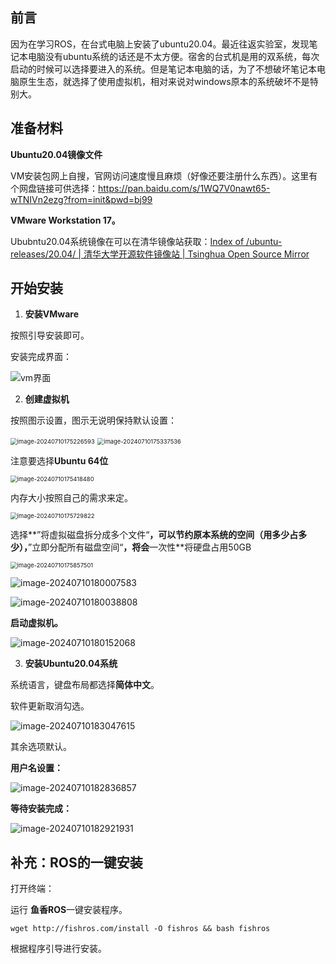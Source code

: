 ## 前言

​	因为在学习ROS，在台式电脑上安装了ubuntu20.04。最近往返实验室，发现笔记本电脑没有ubuntu系统的话还是不太方便。宿舍的台式机是用的双系统，每次启动的时候可以选择要进入的系统。但是笔记本电脑的话，为了不想破坏笔记本电脑原生生态，就选择了使用虚拟机，相对来说对windows原本的系统破坏不是特别大。

## 准备材料

<!--more-->

**Ubuntu20.04镜像文件**

VM安装包网上自搜，官网访问速度慢且麻烦（好像还要注册什么东西）。这里有个网盘链接可供选择：https://pan.baidu.com/s/1WQ7V0nawt65-wTNIVn2ezg?from=init&pwd=bj99

**VMware Workstation 17。**

Ububntu20.04系统镜像在可以在清华镜像站获取：[Index of /ubuntu-releases/20.04/ | 清华大学开源软件镜像站 | Tsinghua Open Source Mirror](https://mirrors.tuna.tsinghua.edu.cn/ubuntu-releases/20.04/)

## 开始安装

1. **安装VMware**

按照引导安装即可。

安装完成界面：

![vm界面](https://picgo-1301260628.cos.ap-guangzhou.myqcloud.com/image-20240710175116529.png)

2. **创建虚拟机**

按照图示设置，图示无说明保持默认设置：

<img src="https://picgo-1301260628.cos.ap-guangzhou.myqcloud.com/image-20240710175226593.png" alt="image-20240710175226593" style="zoom: 67%;" />

<img src="https://picgo-1301260628.cos.ap-guangzhou.myqcloud.com/image-20240710175337536.png" alt="image-20240710175337536" style="zoom:67%;" />

注意要选择**Ubuntu 64位**

<img src="https://picgo-1301260628.cos.ap-guangzhou.myqcloud.com/image-20240710175418480.png" alt="image-20240710175418480" style="zoom:67%;" />

内存大小按照自己的需求来定。

<img src="https://picgo-1301260628.cos.ap-guangzhou.myqcloud.com/image-20240710175729822.png" alt="image-20240710175729822" style="zoom:67%;" />

选择**”将虚拟磁盘拆分成多个文件“**，可以节约原本系统的空间（**用多少占多少**），**”立即分配所有磁盘空间“**，将会**一次性**将硬盘占用50GB

<img src="https://picgo-1301260628.cos.ap-guangzhou.myqcloud.com/image-20240710175857501.png" alt="image-20240710175857501" style="zoom:67%;" />

![image-20240710180007583](https://picgo-1301260628.cos.ap-guangzhou.myqcloud.com/image-20240710180007583.png)

![image-20240710180038808](https://picgo-1301260628.cos.ap-guangzhou.myqcloud.com/image-20240710180038808.png)

**启动虚拟机。**

![image-20240710180152068](https://picgo-1301260628.cos.ap-guangzhou.myqcloud.com/image-20240710180152068.png)

3. **安装Ubuntu20.04系统**

系统语言，键盘布局都选择**简体中文**。

软件更新取消勾选。

![image-20240710183047615](https://picgo-1301260628.cos.ap-guangzhou.myqcloud.com/image-20240710183047615.png)

其余选项默认。

**用户名设置：**

![image-20240710182836857](https://picgo-1301260628.cos.ap-guangzhou.myqcloud.com/image-20240710182836857.png)

**等待安装完成：**

![image-20240710182921931](https://picgo-1301260628.cos.ap-guangzhou.myqcloud.com/image-20240710182921931.png)

## 补充：ROS的一键安装

打开终端：

运行 **鱼香ROS**一键安装程序。

`wget http://fishros.com/install -O fishros && bash fishros`

根据程序引导进行安装。



​	

​	